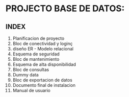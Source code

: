# PROJECTO BASE DE DATOS:

## INDEX

1. Planificacion de proyecto
2. Bloc de conectividad y loginç
3. diseño ER - Modelo relacional
4. Esquema de seguridad
5. Bloc de mantenimiento
6. Esquema de alta disponibilidad
7. Bloc de consultas
8. Dummy data
9. Bloc de exportacion de datos
10. Documento final de instalacion
11. Manual de usuario
